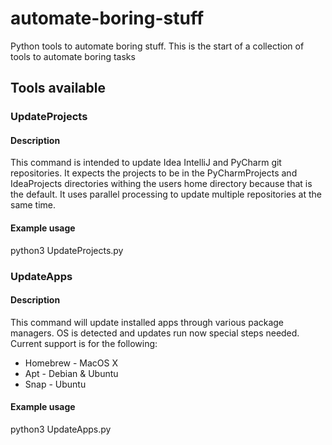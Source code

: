 # automate-boring-stuff
Python tools to automate boring stuff. This is the start of a collection of tools to automate boring tasks

## Tools available
### UpdateProjects
#### Description 
This command is intended to update Idea IntelliJ and PyCharm git repositories. It expects the projects to be in the PyCharmProjects and IdeaProjects directories withing the users home directory because that is the default. It uses parallel processing to update multiple repositories at the same time.
#### Example usage
python3 UpdateProjects.py

### UpdateApps
#### Description
This command will update installed apps through various package managers. OS is detected and updates run now special steps needed.
Current support is for the following:
- Homebrew - MacOS X
- Apt - Debian & Ubuntu
- Snap - Ubuntu
#### Example usage
python3 UpdateApps.py